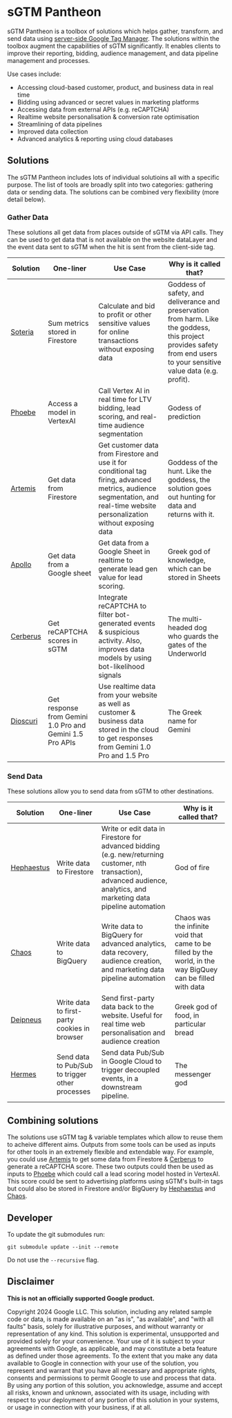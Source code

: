 # sGTM Pantheon

sGTM Pantheon is a toolbox of solutions which helps gather, transform, 
and send data using [server-side Google Tag Manager](https://developers.google.com/tag-platform/tag-manager/server-side). The solutions within the toolbox augment the capabilities 
of sGTM significantly. It enables clients to improve their reporting, 
bidding, audience management, and data pipeline management and processes.

Use cases include:

- Accessing cloud-based customer, product, and business data in real time
- Bidding using advanced or secret values in marketing platforms
- Accessing data from external APIs (e.g. reCAPTCHA)
- Realtime website personalisation & conversion rate optimisation
- Streamlining of data pipelines
- Improved data collection
- Advanced analytics & reporting using cloud databases


## Solutions

The sGTM Pantheon includes lots of individual solutioins all with a specific 
purpose. The list of tools are broadly split into two categories: gathering 
data or sending data. The solutions can be combined very flexibility (more 
detail below).

### Gather Data

These solutions all get data from places outside of sGTM via API calls. They 
can be used to get data that is not available on the website dataLayer and 
the event data sent to sGTM when the hit is sent from the client-side tag.

|Solution|One-liner|Use Case|Why is it called that?|
|---|---|---|---|
|[Soteria](https://github.com/google-marketing-solutions/gps_soteria)|Sum metrics stored in Firestore|Calculate and bid to profit or other sensitive values for online transactions without exposing data|Goddess of safety, and deliverance and preservation from harm. Like the goddess, this project provides safety from end users to your sensitive value data (e.g. profit).|
|[Phoebe](https://github.com/google-marketing-solutions/gps-phoebe)|Access a model in VertexAI|Call Vertex AI in real time for LTV bidding, lead scoring, and real-time audience segmentation|Godess of prediction|
|[Artemis](./sgtm/artemis/README.md)|Get data from Firestore|Get customer data from Firestore and use it for conditional tag firing, advanced metrics, audience segmentation, and real-time website personalization without exposing data|Goddess of the hunt. Like the goddess, the solution goes out hunting for data and returns with it.|
|[Apollo](./sgtm/apollo/README.md)|Get data from a Google sheet|Get data from a Google Sheet in realtime to generate lead gen value for lead scoring.|Greek god of knowledge, which can be stored in Sheets|
|[Cerberus](https://github.com/GoogleCloudPlatform/recaptcha-enterprise-google-tag-manager)|Get reCAPTCHA scores in sGTM|Integrate reCAPTCHA to filter bot-generated events & suspicious activity. Also, improves data models by using bot-likelihood signals|The multi-headed dog who guards the gates of the Underworld|
|[Dioscuri](./sgtm/dioscuri/README.md)|Get response from Gemini 1.0 Pro and Gemini 1.5 Pro APIs|Use realtime data from your website as well as customer & business data stored in the cloud to get responses from Gemini 1.0 Pro and 1.5 Pro|The Greek name for Gemini|

### Send Data

These solutions allow you to send data from sGTM to other destinations.

|Solution|One-liner|Use Case|Why is it called that?|
|---|---|---|---|
|[Hephaestus](./sgtm/hephaestus/README.md)|Write data to Firestore|Write or edit data in Firestore for advanced bidding (e.g. new/returning customer, nth transaction), advanced audience, analytics, and marketing data pipeline automation|God of fire|
|[Chaos](./sgtm/chaos/README.md)|Write data to BigQuery|Write data to BigQuery for advanced analytics, data recovery, audience creation, and marketing data pipeline automation|Chaos was the infinite void that came to be filled by the world, in the way BigQuey can be filled with data|
|[Deipneus](./sgtm/deipneus/README.md)|Write data to first-party cookies in browser|Send first-party data back to the website. Useful for real time web personalisation and audience creation|Greek god of food, in particular bread|
|[Hermes](./sgtm/hermes/README.md)|Send data to Pub/Sub to trigger other processes|Send data Pub/Sub in Google Cloud to trigger decoupled events, in a downstream pipeline.|The messenger god|


## Combining solutions

The solutions use sGTM tag & variable templates which allow to reuse them to
acheive different aims. Outputs from some tools can be used as inputs for
other tools in an extremely flexible and extendable way. For example, you 
could use [Artemis](./sgtm/artemis/README.md) to get some data from Firestore 
& [Cerberus](https://github.com/GoogleCloudPlatform/recaptcha-enterprise-google-tag-manager) 
to generate a reCAPTCHA score. These two outputs could then be used as inputs 
to [Phoebe](https://github.com/google-marketing-solutions/gps-phoebe) which
could call a lead scoring model hosted in VertexAI. This score could be sent 
to advertising platforms using sGTM's built-in tags but could also be stored in
Firestore and/or BigQuery by [Hephaestus](./sgtm/hephaestus/README.md) and 
[Chaos](./sgtm/chaos/README.md).

## Developer

To update the git submodules run:

```
git submodule update --init --remote
```

Do not use the `--recursive` flag.

## Disclaimer
__This is not an officially supported Google product.__

Copyright 2024 Google LLC. This solution, including any related sample code or
data, is made available on an "as is", "as available", and "with all faults"
basis, solely for illustrative purposes, and without warranty or representation
of any kind. This solution is experimental, unsupported and provided solely for
your convenience. Your use of it is subject to your agreements with Google, as
applicable, and may constitute a beta feature as defined under those agreements.
To the extent that you make any data available to Google in connection with your
use of the solution, you represent and warrant that you have all necessary and
appropriate rights, consents and permissions to permit Google to use and process
that data. By using any portion of this solution, you acknowledge, assume and
accept all risks, known and unknown, associated with its usage, including with
respect to your deployment of any portion of this solution in your systems, or
usage in connection with your business, if at all.
